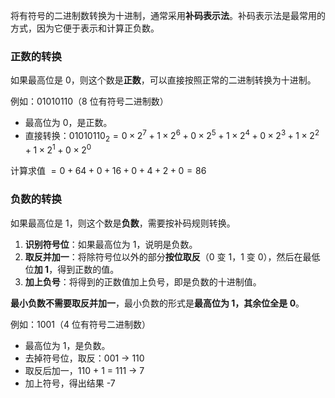 将有符号的二进制数转换为十进制，通常采用**补码表示法**。补码表示法是最常用的方式，因为它便于表示和计算正负数。


### 正数的转换

如果最高位是 0，则这个数是**正数**，可以直接按照正常的二进制转换为十进制。

例如：01010110（8 位有符号二进制数）

- 最高位为 0，是正数。
- 直接转换：$01010110_2 = 0 \times 2^7 + 1 \times 2^6 + 0 \times 2^5 + 1 \times 2^4 + 0 \times 2^3 + 1 \times 2^2 + 1 \times 2^1 + 0 \times 2^0$

计算求值 $= 0 + 64 + 0 + 16 + 0 + 4 + 2 + 0 = 86$
  

### 负数的转换

如果最高位是 1，则这个数是**负数**，需要按补码规则转换。

1. **识别符号位**：如果最高位为 1，说明是负数。
2. **取反并加一**：将除符号位以外的部分**按位取反**（0 变 1，1 变 0），然后在最低位**加 1**，得到正数的值。
3. **加上负号**：将得到的正数值加上负号，即是负数的十进制值。

**最小负数不需要取反并加一**，最小负数的形式是**最高位为 1，其余位全是 0**。
  
例如：1001（4 位有符号二进制数）

  - 最高位为 1，是负数。
  - 去掉符号位，取反：001 → 110
  - 取反后加一，110 + 1 = 111 → 7
  - 加上符号，得出结果 -7